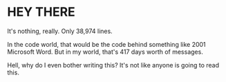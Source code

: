 # HEY THERE
It's nothing, really.  Only 38,974 lines. 

In the code world, that would be the code behind something like 2001 Microsoft Word. But in my world, that's 417 days worth of messages.


Hell, why do I even bother writing this? It's not like anyone is going to read this. 